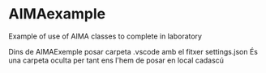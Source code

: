 # AIMAexample
Example of use of AIMA classes to complete in laboratory

Dins de AIMAExemple posar carpeta .vscode amb el fitxer settings.json
És una carpeta oculta per tant ens l'hem de posar en local cadascú
